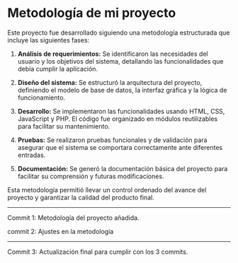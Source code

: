 # Metodología de mi proyecto

Este proyecto fue desarrollado siguiendo una metodología estructurada que incluye las siguientes fases:

1. **Análisis de requerimientos:** Se identificaron las necesidades del usuario y los objetivos del sistema, detallando las funcionalidades que debía cumplir la aplicación.
   
2. **Diseño del sistema:** Se estructuró la arquitectura del proyecto, definiendo el modelo de base de datos, la interfaz gráfica y la lógica de funcionamiento.
   
3. **Desarrollo:** Se implementaron las funcionalidades usando HTML, CSS, JavaScript y PHP. El código fue organizado en módulos reutilizables para facilitar su mantenimiento.
   
4. **Pruebas:** Se realizaron pruebas funcionales y de validación para asegurar que el sistema se comportara correctamente ante diferentes entradas.
   
5. **Documentación:** Se generó la documentación básica del proyecto para facilitar su comprensión y futuras modificaciones.

Esta metodología permitió llevar un control ordenado del avance del proyecto y garantizar la calidad del producto final.


---  
Commit 1: Metodología del proyecto añadida.  

commit 2: Ajustes en la metodologia

---  
Commit 3: Actualización final para cumplir con los 3 commits.  
